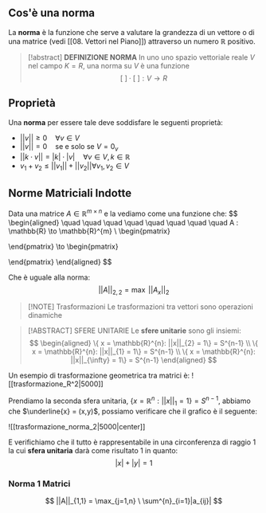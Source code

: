 
## Cos'è una norma

La **norma** è la funzione  che serve a valutare la grandezza di un vettore o di una matrice (vedi [[08. Vettori nel Piano]]) attraverso un numero $\mathbb{R}$ positivo.

> [!abstract] **DEFINIZIONE NORMA**
> In uno uno spazio vettoriale reale $V$ nel campo $K=R$, una norma su $V$ è una funzione 
> $$
> [ \ ] \cdot [ \ ] : V \to R 
> $$


## Proprietà
Una **norma** per essere tale deve soddisfare le seguenti proprietà:
- $||v|| \ge 0 \quad \forall v \in V$
- $||v|| = 0 \quad \text{se e solo se } V = 0_{v}$
- $||k \cdot v|| = |k| \cdot |v| \quad \forall v  \in V,k \in \mathbb{R}$
- $v_{1}+v_{2} \le ||v_{1}||+||v_{2}|| \forall v_{1}, v_{2} \in V$



## Norme Matriciali Indotte

Data una matrice $A \in \mathbb{R}^{m\times n}$ e la vediamo come una funzione che:
$$
\begin{aligned}
\quad \quad \quad \quad \quad \quad \quad \quad A : \mathbb{R} \to \mathbb{R}^{m} \\
\begin{pmatrix}

\end{pmatrix} \to
\begin{pmatrix}

\end{pmatrix}
\end{aligned}
$$

Che è uguale alla norma:
$$
|| A ||_{2,2} = \max \ ||A_{x}||_2
$$


> [!NOTE] Trasformazioni
> Le trasformazioni tra vettori sono operazioni dinamiche 


> [!ABSTRACT] SFERE UNITARIE
> Le **sfere unitarie** sono gli insiemi:
> $$
> \begin{aligned}
> \{ x = \mathbb{R}^{n}: ||x||_{2} = 1\} = S^{n-1} \\
> \{ x = \mathbb{R}^{n}: ||x||_{1} = 1\} = S^{n-1} \\
> \{ x = \mathbb{R}^{n}: ||x||_{\infty} = 1\} = S^{n-1}
> \end{aligned}
$$



Un esempio di trasformazione geometrica tra matrici è:
![[trasformazione_R^2|5000]]


Prendiamo la seconda sfera unitaria, $\{ x = \mathbb{R}^{n}: ||x||_{1} = 1\} = S^{n-1}$, abbiamo che $\underline{x} = (x,y)$, possiamo verificare che il grafico è il seguente:

![[trasformazione_norma_2|5000|center]]

E verifichiamo che il tutto è rappresentabile in una circonferenza di raggio 1 la cui **sfera unitaria** darà come risultato 1 in quanto:
$$
|x| + |y| = 1
$$


### Norma 1 Matrici

$$
||A||_{1,1} = \max_{j=1,n} \ \sum^{n}_{i=1}|a_{ij}|
$$
